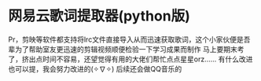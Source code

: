 ﻿# 网易云歌词提取器(python版)
Pr，剪映等软件都支持将lrc文件直接导入从而迅速获取歌词，这个小家伙便是吾辈为了帮助室友更迅速的剪辑视频顺便检验一下学习成果而制作
马上要期末考了，挤出点时间不容易，还望觉得有用的大佬们帮忙点点星星orz......
有什么改进也可以提，我会努力改进的(✧∇✧)
后续还会做QQ音乐的
